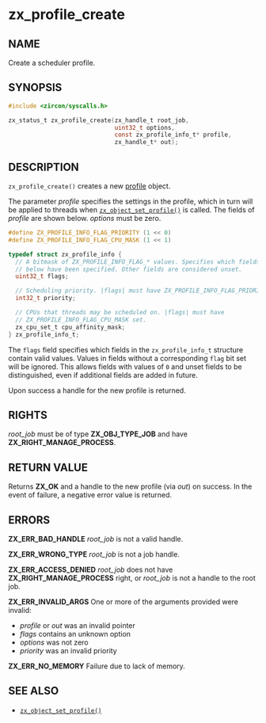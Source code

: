 # zx_profile_create

## NAME

<!-- Updated by update-docs-from-fidl, do not edit. -->

Create a scheduler profile.

## SYNOPSIS

<!-- Updated by update-docs-from-fidl, do not edit. -->

```c
#include <zircon/syscalls.h>

zx_status_t zx_profile_create(zx_handle_t root_job,
                              uint32_t options,
                              const zx_profile_info_t* profile,
                              zx_handle_t* out);
```

## DESCRIPTION

`zx_profile_create()` creates a new [profile](/docs/reference/kernel_objects/profile.md) object.

The parameter *profile* specifies the settings in the profile, which in turn
will be applied to threads when [`zx_object_set_profile()`] is called. The
fields of *profile* are shown below. *options* must be zero.

```c
#define ZX_PROFILE_INFO_FLAG_PRIORITY (1 << 0)
#define ZX_PROFILE_INFO_FLAG_CPU_MASK (1 << 1)

typedef struct zx_profile_info {
  // A bitmask of ZX_PROFILE_INFO_FLAG_* values. Specifies which fields
  // below have been specified. Other fields are considered unset.
  uint32_t flags;

  // Scheduling priority. |flags| must have ZX_PROFILE_INFO_FLAG_PRIORITY set.
  int32_t priority;

  // CPUs that threads may be scheduled on. |flags| must have
  // ZX_PROFILE_INFO_FLAG_CPU_MASK set.
  zx_cpu_set_t cpu_affinity_mask;
} zx_profile_info_t;
```

The `flags` field specifies which fields in the `zx_profile_info_t` structure
contain valid values. Values in fields without a corresponding `flag` bit set
will be ignored. This allows fields with values of `0` and unset fields to be
distinguished, even if additional fields are added in future.

Upon success a handle for the new profile is returned.

## RIGHTS

<!-- Updated by update-docs-from-fidl, do not edit. -->

*root_job* must be of type **ZX_OBJ_TYPE_JOB** and have **ZX_RIGHT_MANAGE_PROCESS**.

## RETURN VALUE

Returns **ZX_OK** and a handle to the new profile (via *out*) on success. In the
event of failure, a negative error value is returned.

## ERRORS

**ZX_ERR_BAD_HANDLE**  *root_job* is not a valid handle.

**ZX_ERR_WRONG_TYPE**  *root_job* is not a job handle.

**ZX_ERR_ACCESS_DENIED**  *root_job* does not have **ZX_RIGHT_MANAGE_PROCESS**
right, or *root_job* is not a handle to the root job.

**ZX_ERR_INVALID_ARGS**  One or more of the arguments provided were invalid:
  * *profile* or *out* was an invalid pointer
  * *flags* contains an unknown option
  * *options* was not zero
  * *priority* was an invalid priority

**ZX_ERR_NO_MEMORY**  Failure due to lack of memory.

## SEE ALSO

 - [`zx_object_set_profile()`]

<!-- References updated by update-docs-from-fidl, do not edit. -->

[`zx_object_set_profile()`]: object_set_profile.md
